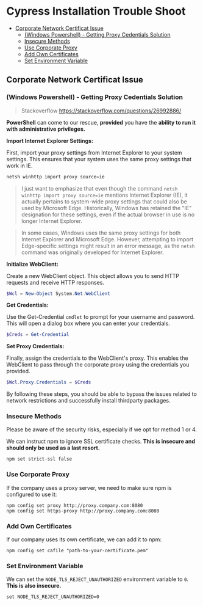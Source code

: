 # Cypress Installation Trouble Shoot

<!-- @import "[TOC]" {cmd="toc" depthFrom=2 depthTo=4 orderedList=false} -->

<!-- code_chunk_output -->

- [Corporate Network Certificat Issue](#corporate-network-certificat-issue)
  - [(Windows Powershell) - Getting Proxy Cedentials Solution](#windows-powershell---getting-proxy-cedentials-solution)
  - [Insecure Methods](#insecure-methods)
  - [Use Corporate Proxy](#use-corporate-proxy)
  - [Add Own Certificates](#add-own-certificates)
  - [Set Environment Variable](#set-environment-variable)

<!-- /code_chunk_output -->

## Corporate Network Certificat Issue

### (Windows Powershell) - Getting Proxy Cedentials Solution

> Stackoverflow <https://stackoverflow.com/questions/26992886/>

**PowerShell** can come to our rescue, **provided** you have the **ability to run it with administrative privileges.**

**Import Internet Explorer Settings:**

First, import your proxy settings from Internet Explorer to your system settings. This ensures that your system uses the same proxy settings that work in IE.

```powershell
netsh winhttp import proxy source=ie
```

> I just want to emphasize that even though the command `netsh winhttp import proxy source=ie` mentions Internet Explorer (IE), it actually pertains to system-wide proxy settings that could also be used by Microsoft Edge. Historically, Windows has retained the "IE" designation for these settings, even if the actual browser in use is no longer Internet Explorer.

> In some cases, Windows uses the same proxy settings for both Internet Explorer and Microsoft Edge. However, attempting to import Edge-specific settings might result in an error message, as the `netsh` command was originally developed for Internet Explorer.

**Initialize WebClient:**

Create a new WebClient object. This object allows you to send HTTP requests and receive HTTP responses.

```powershell
$Wcl = New-Object System.Net.WebClient
```

**Get Credentials:**

Use the Get-Credential `cmdlet` to prompt for your username and password. This will open a dialog box where you can enter your credentials.

```powershell
$Creds = Get-Credential
```

**Set Proxy Credentials:**

Finally, assign the credentials to the WebClient's proxy. This enables the WebClient to pass through the corporate proxy using the credentials you provided.

```powershell
$Wcl.Proxy.Credentials = $Creds
```

By following these steps, you should be able to bypass the issues related to network restrictions and successfully install thirdparty packages.

### Insecure Methods

Please be aware of the security risks, especially if we opt for method 1 or 4.

We can instruct npm to ignore SSL certificate checks. **This is insecure and should only be used as a last resort.**

```shell
npm set strict-ssl false
```

### Use Corporate Proxy

If the company uses a proxy server, we need to make sure npm is configured to use it:

```shell
npm config set proxy http://proxy.company.com:8080
npm config set https-proxy http://proxy.company.com:8080
```

### Add Own Certificates

If our company uses its own certificate, we can add it to npm:

```shell
npm config set cafile "path-to-your-certificate.pem"
```

### Set Environment Variable

We can set the `NODE_TLS_REJECT_UNAUTHORIZED` environment variable to `0`. **This is also insecure.**

```shell
set NODE_TLS_REJECT_UNAUTHORIZED=0
```
